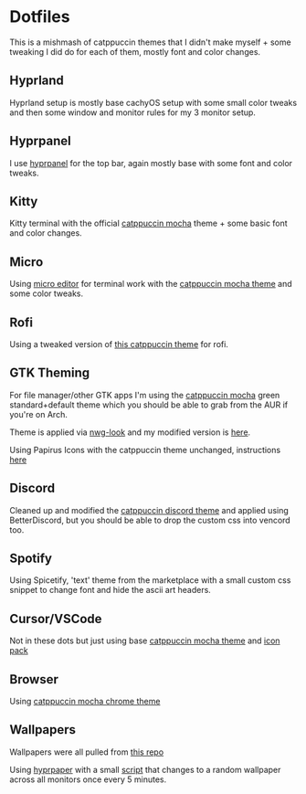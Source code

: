 # Dotfiles 
This is a mishmash of catppuccin themes that I didn't make myself + some tweaking I did do for each of them, mostly font and color changes.

## Hyprland
Hyprland setup is mostly base cachyOS setup with some small color tweaks and then some window and monitor rules for my 3 monitor setup.

## Hyprpanel
I use [hyprpanel](https://hyprpanel.com/) for the top bar, again mostly base with some font and color tweaks.

## Kitty
Kitty terminal with the official [catppuccin mocha](https://github.com/catppuccin/kitty) theme + some basic font and color changes.

## Micro
Using [micro editor](https://github.com/zyedidia/micro) for terminal work with the [catppuccin mocha theme](https://github.com/catppuccin/micro) and some color tweaks.

## Rofi
Using a tweaked version of [this catppuccin theme](https://gitlab.com/serlav/rofi-catppuccin) for rofi.

## GTK Theming
For file manager/other GTK apps I'm using the [catppuccin mocha](https://github.com/catppuccin/gtk/blob/main/docs/USAGE.md) green standard+default theme which you should be able to grab from the AUR if you're on Arch.

Theme is applied via [nwg-look](https://github.com/nwg-piotr/nwg-look) and my modified version is [here](https://github.com/rmaake1/dotfiles/tree/master/catppuccin-custom/.local/share/themes/catppuccin-custom).

Using Papirus Icons with the catppuccin theme unchanged, instructions [here](https://github.com/catppuccin/papirus-folders)

## Discord
Cleaned up and modified the [catppuccin discord theme](https://github.com/catppuccin/discord) and applied using BetterDiscord, but you should be able to drop the custom css into vencord too.

## Spotify
Using Spicetify, 'text' theme from the marketplace with a small custom css snippet to change font and hide the ascii art headers. 

## Cursor/VSCode
Not in these dots but just using base [catppuccin mocha theme](https://github.com/catppuccin/vscode) and [icon pack](https://marketplace.visualstudio.com/items?itemName=Catppuccin.catppuccin-vsc-icons)

## Browser
Using [catppuccin mocha chrome theme](https://chromewebstore.google.com/detail/catppuccin-chrome-theme-m/bkkmolkhemgaeaeggcmfbghljjjoofoh)

## Wallpapers
Wallpapers were all pulled from [this repo](https://github.com/orangci/walls-catppuccin-mocha)

Using [hyprpaper](https://wiki.hyprland.org/Hypr-Ecosystem/hyprpaper/) with a small [script](https://github.com/rmaake1/dotfiles/blob/master/hypr/.config/hypr/scripts/wallpapers.sh) that changes to a random wallpaper across all monitors once every 5 minutes.

